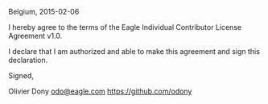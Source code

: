 Belgium, 2015-02-06

I hereby agree to the terms of the Eagle Individual Contributor License
Agreement v1.0.

I declare that I am authorized and able to make this agreement and sign this
declaration.

Signed,

Olivier Dony odo@eagle.com https://github.com/odony
